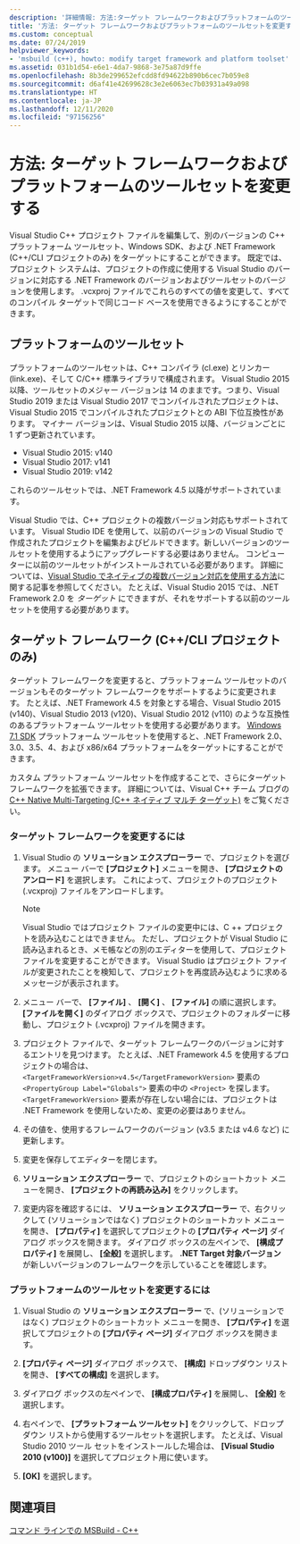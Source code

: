 ```yaml
---
description: '詳細情報: 方法:ターゲット フレームワークおよびプラットフォームのツールセットを変更する'
title: '方法: ターゲット フレームワークおよびプラットフォームのツールセットを変更する'
ms.custom: conceptual
ms.date: 07/24/2019
helpviewer_keywords:
- 'msbuild (c++), howto: modify target framework and platform toolset'
ms.assetid: 031b1d54-e6e1-4da7-9868-3e75a87d9ffe
ms.openlocfilehash: 8b3de299652efcdd8fd94622b890b6cec7b059e8
ms.sourcegitcommit: d6af41e42699628c3e2e6063ec7b03931a49a098
ms.translationtype: HT
ms.contentlocale: ja-JP
ms.lasthandoff: 12/11/2020
ms.locfileid: "97156256"
---
```

# <a name="how-to-modify-the-target-framework-and-platform-toolset"></a>方法: ターゲット フレームワークおよびプラットフォームのツールセットを変更する

Visual Studio C++ プロジェクト ファイルを編集して、別のバージョンの C++ プラットフォーム ツールセット、Windows SDK、および .NET Framework (C++/CLI プロジェクトのみ) をターゲットにすることができます。 既定では、プロジェクト システムは、プロジェクトの作成に使用する Visual Studio のバージョンに対応する .NET Framework のバージョンおよびツールセットのバージョンを使用します。 .vcxproj ファイルでこれらのすべての値を変更して、すべてのコンパイル ターゲットで同じコード ベースを使用できるようにすることができます。

## <a name="platform-toolset"></a>プラットフォームのツールセット

プラットフォームのツールセットは、C++ コンパイラ (cl.exe) とリンカー (link.exe)、そして C/C++ 標準ライブラリで構成されます。 Visual Studio 2015 以降、ツールセットのメジャー バージョンは 14 のままです。つまり、Visual Studio 2019 または Visual Studio 2017 でコンパイルされたプロジェクトは、Visual Studio 2015 でコンパイルされたプロジェクトとの ABI 下位互換性があります。 マイナー バージョンは、Visual Studio 2015 以降、バージョンごとに 1 ずつ更新されています。

- Visual Studio 2015: v140
- Visual Studio 2017: v141
- Visual Studio 2019: v142

これらのツールセットでは、.NET Framework 4.5 以降がサポートされています。

Visual Studio では、C++ プロジェクトの複数バージョン対応もサポートされています。 Visual Studio IDE を使用して、以前のバージョンの Visual Studio で作成されたプロジェクトを編集およびビルドできます。新しいバージョンのツールセットを使用するようにアップグレードする必要はありません。 コンピューターに以前のツールセットがインストールされている必要があります。 詳細については、[Visual Studio でネイティブの複数バージョン対応を使用する方法](../porting/use-native-multi-targeting.md)に関する記事を参照してください。 たとえば、Visual Studio 2015 では、.NET Framework 2.0 を *ターゲット* にできますが、それをサポートする以前のツールセットを使用する必要があります。

## <a name="target-framework-ccli-project-only"></a>ターゲット フレームワーク (C++/CLI プロジェクトのみ)

ターゲット フレームワークを変更すると、プラットフォーム ツールセットのバージョンもそのターゲット フレームワークをサポートするように変更されます。 たとえば、.NET Framework 4.5 を対象とする場合、Visual Studio 2015 (v140)、Visual Studio 2013 (v120)、Visual Studio 2012 (v110) のような互換性のあるプラットフォーム ツールセットを使用する必要があります。 [Windows 7.1 SDK](https://www.microsoft.com/download/details.aspx?id=8279) プラットフォーム ツールセットを使用すると、.NET Framework 2.0、3.0、3.5、4、および x86/x64 プラットフォームをターゲットにすることができます。

カスタム プラットフォーム ツールセットを作成することで、さらにターゲット フレームワークを拡張できます。 詳細については、Visual C++ チーム ブログの [C++ Native Multi-Targeting (C++ ネイティブ マルチ ターゲット)](https://devblogs.microsoft.com/cppblog/c-native-multi-targeting/) をご覧ください。

### <a name="to-change-the-target-framework"></a>ターゲット フレームワークを変更するには

1. Visual Studio の **ソリューション エクスプローラー** で、プロジェクトを選びます。 メニュー バーで **[プロジェクト]** メニューを開き、 **[プロジェクトのアンロード]** を選択します。 これによって、プロジェクトのプロジェクト (.vcxproj) ファイルをアンロードします。

   > [!NOTE]
   >  Visual Studio ではプロジェクト ファイルの変更中には、C ++ プロジェクトを読み込むことはできません。 ただし、プロジェクトが Visual Studio に読み込まれるとき、メモ帳などの別のエディターを使用して、プロジェクト ファイルを変更することができます。 Visual Studio はプロジェクト ファイルが変更されたことを検知して、プロジェクトを再度読み込むように求めるメッセージが表示されます。

1. メニュー バーで、 **[ファイル]** 、 **[開く]** 、 **[ファイル]** の順に選択します。 **[ファイルを開く]** のダイアログ ボックスで、プロジェクトのフォルダーに移動し、プロジェクト (.vcxproj) ファイルを開きます。

1. プロジェクト ファイルで、ターゲット フレームワークのバージョンに対するエントリを見つけます。 たとえば、.NET Framework 4.5 を使用するプロジェクトの場合は、 `<TargetFrameworkVersion>v4.5</TargetFrameworkVersion>` 要素の `<PropertyGroup Label="Globals">` 要素の中の `<Project>` を探します。 `<TargetFrameworkVersion>` 要素が存在しない場合には、プロジェクトは .NET Framework を使用しないため、変更の必要はありません。

1. その値を、使用するフレームワークのバージョン (v3.5 または v4.6 など) に更新します。

1. 変更を保存してエディターを閉じます。

1. **ソリューション エクスプローラー** で、プロジェクトのショートカット メニューを開き、 **[プロジェクトの再読み込み]** をクリックします。

1. 変更内容を確認するには、 **ソリューション エクスプローラー** で、右クリックして (ソリューションではなく) プロジェクトのショートカット メニューを開き、 **[プロパティ]** を選択してプロジェクトの **[プロパティ ページ]** ダイアログ ボックスを開きます。 ダイアログ ボックスの左ペインで、 **[構成プロパティ]** を展開し、 **[全般]** を選択します。 **.NET Target 対象バージョン** が新しいバージョンのフレームワークを示していることを確認します。

### <a name="to-change-the-platform-toolset"></a>プラットフォームのツールセットを変更するには

1. Visual Studio の **ソリューション エクスプローラー** で、(ソリューションではなく) プロジェクトのショートカット メニューを開き、 **[プロパティ]** を選択してプロジェクトの **[プロパティ ページ]** ダイアログ ボックスを開きます。

1. **[プロパティ ページ]** ダイアログ ボックスで、 **[構成]** ドロップダウン リストを開き、 **[すべての構成]** を選択します。

1. ダイアログ ボックスの左ペインで、 **[構成プロパティ]** を展開し、 **[全般]** を選択します。

1. 右ペインで、 **[プラットフォーム ツールセット]** をクリックして、ドロップダウン リストから使用するツールセットを選択します。 たとえば、Visual Studio 2010 ツール セットをインストールした場合は、 **[Visual Studio 2010 (v100)]** を選択してプロジェクト用に使います。

1. **[OK]** を選択します。

## <a name="see-also"></a>関連項目

[コマンド ラインでの MSBuild - C++](msbuild-visual-cpp.md)
